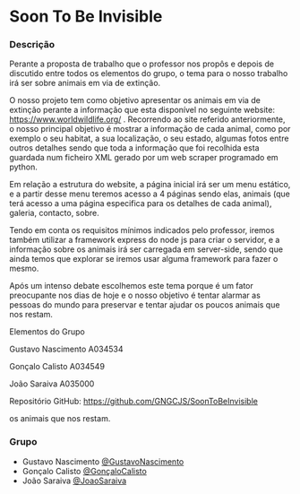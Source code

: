 # Soon To Be Invisible

### Descrição
Perante a proposta de trabalho que o professor nos propôs e depois de discutido entre todos os elementos do grupo, o tema para o nosso trabalho irá ser sobre animais em via de extinção.

O nosso projeto tem como objetivo apresentar os animais em via de extinção perante a informação que esta disponível no seguinte website: https://www.worldwildlife.org/ . Recorrendo ao site referido anteriormente, o nosso principal objetivo é mostrar a informação de cada animal, como por exemplo o seu habitat, a sua localização, o seu estado, algumas fotos entre outros detalhes sendo que toda a informação que foi recolhida esta guardada num ficheiro XML gerado por um web scraper programado em python.

Em relação a estrutura do website, a página inicial irá ser um menu estático, e a partir desse menu teremos acesso a 4 páginas sendo elas, animais (que terá acesso a uma página especifica para os detalhes de cada animal), galeria, contacto, sobre.

Tendo em conta os requisitos mínimos indicados pelo professor, iremos também utilizar a framework express do node js para criar o servidor, e a informação sobre os animais irá ser carregada em server-side, sendo que ainda temos que explorar se iremos usar alguma framework para fazer o mesmo.

Após um intenso debate escolhemos este tema porque é um fator preocupante nos dias de hoje e o nosso objetivo é tentar alarmar as pessoas do mundo para preservar e tentar ajudar os poucos animais que nos restam.  

Elementos do Grupo

Gustavo Nascimento A034534

Gonçalo Calisto A034549

João Saraiva A035000

Repositório GitHub: https://github.com/GNGCJS/SoonToBeInvisible


os animais que nos restam.  

### Grupo

- Gustavo Nascimento [@GustavoNascimento](https://github.com/guuuu)
- Gonçalo Calisto [@GonçaloCalisto](https://github.com/GandaCalisto)
- João Saraiva [@JoaoSaraiva](https://github.com/9saraiva8)